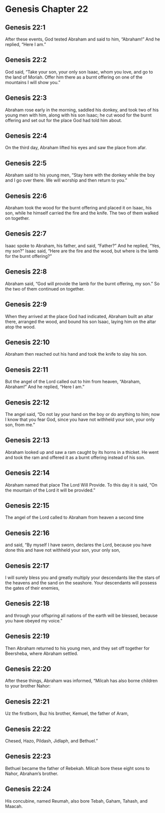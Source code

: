 # Genesis Chapter 22

## Genesis 22:1
After these events, God tested Abraham and said to him, “Abraham!” And he replied, “Here I am.”

## Genesis 22:2
God said, “Take your son, your only son Isaac, whom you love, and go to the land of Moriah. Offer him there as a burnt offering on one of the mountains I will show you.”

## Genesis 22:3
Abraham rose early in the morning, saddled his donkey, and took two of his young men with him, along with his son Isaac; he cut wood for the burnt offering and set out for the place God had told him about.

## Genesis 22:4
On the third day, Abraham lifted his eyes and saw the place from afar.

## Genesis 22:5
Abraham said to his young men, “Stay here with the donkey while the boy and I go over there. We will worship and then return to you.”

## Genesis 22:6
Abraham took the wood for the burnt offering and placed it on Isaac, his son, while he himself carried the fire and the knife. The two of them walked on together.

## Genesis 22:7
Isaac spoke to Abraham, his father, and said, “Father?” And he replied, “Yes, my son?” Isaac said, “Here are the fire and the wood, but where is the lamb for the burnt offering?”

## Genesis 22:8
Abraham said, “God will provide the lamb for the burnt offering, my son.” So the two of them continued on together.

## Genesis 22:9
When they arrived at the place God had indicated, Abraham built an altar there, arranged the wood, and bound his son Isaac, laying him on the altar atop the wood.

## Genesis 22:10
Abraham then reached out his hand and took the knife to slay his son.

## Genesis 22:11
But the angel of the Lord called out to him from heaven, “Abraham, Abraham!” And he replied, “Here I am.”

## Genesis 22:12
The angel said, “Do not lay your hand on the boy or do anything to him; now I know that you fear God, since you have not withheld your son, your only son, from me.”

## Genesis 22:13
Abraham looked up and saw a ram caught by its horns in a thicket. He went and took the ram and offered it as a burnt offering instead of his son.

## Genesis 22:14
Abraham named that place The Lord Will Provide. To this day it is said, “On the mountain of the Lord it will be provided.”

## Genesis 22:15
The angel of the Lord called to Abraham from heaven a second time

## Genesis 22:16
and said, “By myself I have sworn, declares the Lord, because you have done this and have not withheld your son, your only son,

## Genesis 22:17
I will surely bless you and greatly multiply your descendants like the stars of the heavens and the sand on the seashore. Your descendants will possess the gates of their enemies,

## Genesis 22:18
and through your offspring all nations of the earth will be blessed, because you have obeyed my voice.”

## Genesis 22:19
Then Abraham returned to his young men, and they set off together for Beersheba, where Abraham settled.

## Genesis 22:20
After these things, Abraham was informed, “Milcah has also borne children to your brother Nahor:

## Genesis 22:21
Uz the firstborn, Buz his brother, Kemuel, the father of Aram,

## Genesis 22:22
Chesed, Hazo, Pildash, Jidlaph, and Bethuel.”

## Genesis 22:23
Bethuel became the father of Rebekah. Milcah bore these eight sons to Nahor, Abraham’s brother.

## Genesis 22:24
His concubine, named Reumah, also bore Tebah, Gaham, Tahash, and Maacah.
